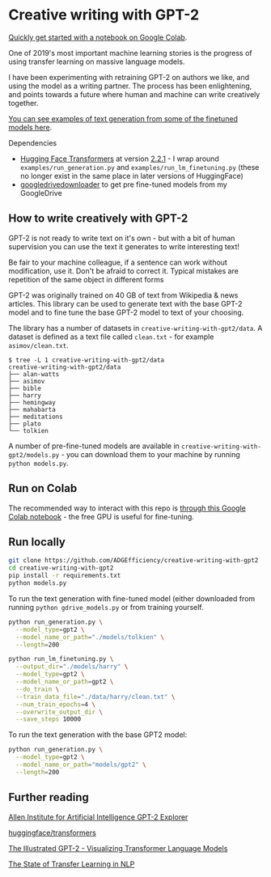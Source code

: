 # Creative writing with GPT-2

[Quickly get started with a notebook on Google Colab](https://colab.research.google.com/drive/1sNtF6Z9U_fXIIZHfJqpZVr_-vh3Ki8GN).

One of 2019's most important machine learning stories is the progress of using transfer learning on massive language models.

I have been experimenting with retraining GPT-2 on authors we like, and using the model as a writing partner. The process has been enlightening, and points towards a future where human and machine can write creatively together.

[You can see examples of text generation from some of the finetuned models here](https://github.com/ADGEfficiency/creative-writing-with-gpt2/tree/master/examples/).

Dependencies
- [Hugging Face Transformers](https://github.com/huggingface/transformers) at version [2.2.1](https://github.com/huggingface/transformers/tree/v2.2.1) - I wrap around `examples/run_generation.py` and `examples/run_lm_finetuning.py` (these no longer exist in the same place in later versions of HuggingFace)
- [googledrivedownloader](https://github.com/ndrplz/google-drive-downloader) to get pre fine-tuned models from my GoogleDrive


## How to write creatively with GPT-2

GPT-2 is not ready to write text on it's own - but with a bit of human supervision you can use the text it generates to write interesting text!  

Be fair to your machine colleague, if a sentence can work without modification, use it. Don't be afraid to correct it.  Typical mistakes are repetition of the same object in different forms

GPT-2 was originally trained on 40 GB of text from Wikipedia & news articles.  This library can be used to generate text with the base GPT-2 model and to fine tune the base GPT-2 model to text of your choosing.

The library has a number of datasets in `creative-writing-with-gpt2/data`.  A dataset is defined as a text file called `clean.txt` - for example `asimov/clean.txt`.

```
$ tree -L 1 creative-writing-with-gpt2/data
creative-writing-with-gpt2/data
├── alan-watts
├── asimov
├── bible
├── harry
├── hemingway
├── mahabarta
├── meditations
├── plato
└── tolkien
```

A number of pre-fine-tuned models are available in `creative-writing-with-gpt2/models.py` - you can download them to your machine by running `python models.py`.

## Run on Colab

The recommended way to interact with this repo is [through this Google Colab notebook](https://colab.research.google.com/drive/1sNtF6Z9U_fXIIZHfJqpZVr_-vh3Ki8GN) - the free GPU is useful for fine-tuning.

## Run locally

```bash
git clone https://github.com/ADGEfficiency/creative-writing-with-gpt2
cd creative-writing-with-gpt2
pip install -r requirements.txt
python models.py
```

To run the text generation with fine-tuned model (either downloaded from running `python gdrive_models.py` or from training yourself.

```bash
python run_generation.py \
  --model_type=gpt2 \
  --model_name_or_path="./models/tolkien" \
  --length=200
```

```bash
python run_lm_finetuning.py \
  --output_dir="./models/harry" \
  --model_type=gpt2 \
  --model_name_or_path=gpt2 \
  --do_train \
  --train_data_file="./data/harry/clean.txt" \
  --num_train_epochs=4 \
  --overwrite_output_dir \
  --save_steps 10000
```

To run the text generation with the base GPT2 model:

```bash
python run_generation.py \
  --model_type=gpt2 \
  --model_name_or_path="models/gpt2" \
  --length=200
```

## Further reading

[Allen Institute for Artificial Intelligence GPT-2 Explorer](https://gpt2.apps.allenai.org/?text=Joel%20is)

[huggingface/transformers](https://github.com/huggingface/transformers)

[The Illustrated GPT-2 - Visualizing Transformer Language Models](http://jalammar.github.io/illustrated-gpt2/)

[The State of Transfer Learning in NLP](https://ruder.io/state-of-transfer-learning-in-nlp/)
